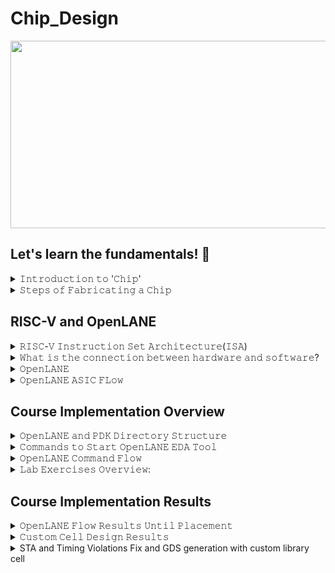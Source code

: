 # Chip_Design
<p align="center">
  <img src="https://github.com/user-attachments/assets/75a9573a-0fd2-46ee-8bff-d7d02f78477a" width="1200" height="300"/>
</p>

## Let's learn the fundamentals! 🦾
<details>
	<summary>𝙸𝚗𝚝𝚛𝚘𝚍𝚞𝚌𝚝𝚒𝚘𝚗 𝚝𝚘 '𝙲𝚑𝚒𝚙'</summary>	
	
In this project, let's go over all the fundamentals: from designing a chip to (fill it in later)  
We have all seen an Arduino board somewhere or somehow. In this project, we will be talking about the industry that lies within its chip. <br>
<p align="center">
  <img src="https://github.com/user-attachments/assets/82672ee3-3fd6-4f87-a3df-453ea3a69706" width="400" height="250"/>
</p>

In general when we want to create our own board, the below image is the typical board template.
<br>
<p align="center">
  <img src="https://github.com/user-attachments/assets/f3ef0874-e3c8-455b-b366-8b5f4aea96ec" width="600" height="340"/>
</p>

When we open up this processor, it will look like this:
<p align="center">
  <img src="https://github.com/user-attachments/assets/0a1903e6-49f9-435b-927a-fe0faa0e7cbf" width="600" height="440"/>
</p>

We generally know this image as a '*chip*' but a better term for it would be '*package*'. An example for a package in the real world is *QFN-48*. We have many more as well though. The locations of the pins of this package are all driven by the board. 
The chip generally sits in the center of the package.
<p align="center">
  <img src="https://github.com/user-attachments/assets/e4e49d26-a777-48e5-a13f-33f71cdb0142" width="600" height="440"/>
</p>

As we can see, the pins of the chip are connected to the pins of the package using *bond wires*. And in this way are able to transfer all the signals that are coming from the outside world to the interiors of the chip.
Important Componants of a Chip:
<p align="center">
  <img src="https://github.com/user-attachments/assets/33351714-bcab-4e99-9d64-40feb9676018" width="600" height="420"/>
</p>

Pads: Pads help us send signals inside/outside the chip
Core: A place where all the digital logic sits (and-gate, or-gate, etc.)
Die: Size of the entire chip
Let's take an RISCV chip as an example and observe the parts it contains in its core.
<p align="center">
  <img src="https://github.com/user-attachments/assets/8b105cad-eb10-41c3-ad34-5d6e4cd230c4" width="600" height="400"/>
</p>

The parts marked with the arrows to the right are called *Foundry IPs*. 

What is a Foundry?
A foundry is a factory where chips get manufactured.

What is an IP?
IP stands for Intellectual Property.
It requires intelligence to build the blocks in the chip.

The parts marked with the arrows to the right are called *Macros*. 
Macros: They are pure digital logic.
</details>

<details>
<summary>𝚂𝚝𝚎𝚙𝚜 𝚘𝚏 𝙵𝚊𝚋𝚛𝚒𝚌𝚊𝚝𝚒𝚗𝚐 𝚊 𝙲𝚑𝚒𝚙</summary>

## Chip Fabrication Steps:
### #1 Creating an Isolation Region

![image](https://github.com/user-attachments/assets/b26ab5db-74d0-49b9-ac57-141a6e153db1)
1. First a layer of thin Silicon Oxide is placed. (brown in img)
2. On top of that Silicon Nitrate is placed. (blue in img)
3. A layer of Photoresist is placed. (white in img)
4. A mask is placed over the places we want to preserve/protect. (red in img)
5. UV light is shone on the entire thing to remove the Photoresist in the parts that are not protected by the mask.
   ![image](https://github.com/user-attachments/assets/16d7b912-3e93-4f0c-be9a-dc0c29f70340)
6. We remove the masks and then etch off the Silicon Nitrate. It will be etched off in the places where the Photoresist is not present.
  ![image](https://github.com/user-attachments/assets/c63eeae9-fb8c-43d8-81fa-866073feebc7)
7. The Photoresist is removed. Then we place the entire thing in an oxidation furnace. The parts where the Silicon Nitrate is not present will grow. This process is called *LOCOS[Local Oxidation of Silicon]*. The places where the bulge growth starts from are known as the *Bird's Beak*.
   ![image](https://github.com/user-attachments/assets/ba2a61a5-ecad-4cd5-bd1c-6f6d60bf9430)
8. The Silicon Nitrate is removed and we get a surface such that transistors are not in direct contact with each other. We have created an electrical isolation.
   ![image](https://github.com/user-attachments/assets/d670d272-45e4-485c-b8dc-2a9af0b8dea8)

### #2 N-Well and P-Well Formation
1. The same procedure is followed to protect the left side.
  ![image](https://github.com/user-attachments/assets/d735c796-a514-49ac-89f4-3207886bbda9)
2. After the Photoresist has been removed on the right, atoms of Boron are hit with high force to diffuse into the P-Substrate. A P-well is formed.
   ![image](https://github.com/user-attachments/assets/74864098-f67f-4bb0-a2ca-9b16cdb3fe23)
3. Similarly atoms of Phosphorus are hit with high force to diffuse into the P-Substrate. A N-well is formed.
  ![image](https://github.com/user-attachments/assets/2b552100-4ace-438f-a5c8-a12c43abc098)
4. The entire Substrate in heated in a high temperature furnace for a long time. This will drive in the the atoms into the P-Subrates, forming clear visible wells. This process is called *twin tub process*.
   ![image](https://github.com/user-attachments/assets/9c1c13e6-d5cb-4dee-ac43-9315eb39b9b4)

### #3 Formation of Gate Terminal
1. Just like before, we hit Boron atoms on the right side, but this time at a low energy so that is only lies on the surface.
   ![image](https://github.com/user-attachments/assets/2b2493a5-c5d6-405b-a00d-2d26602097f4)
2. The same is done on the left side. We can either use Phosphorus or Arsenic atoms. [Arsenic atoms will not penertate deep into the Substrate]
   ![image](https://github.com/user-attachments/assets/1423c48f-f9a3-4412-a024-25d3ad620bcf)
3. But when this doping is done, damages occur in the Slicone Oxide layer. To fix this, the damaged oxide is stripped off using dilute hydrofluric acid.
  ![image](https://github.com/user-attachments/assets/dedef78c-1680-4059-9aaf-03f46f8d60e1)
  And then the oxide layer is re-grown again.
  ![image](https://github.com/user-attachments/assets/f4a3738d-ef6c-4081-bfc8-5e8c7d557dd4)
4. We grow a thick polysilicon layer on it. The gate area is supossed to be of low ressistance, so we top it with N-type impurities.
   ![image](https://github.com/user-attachments/assets/7cc0dd89-ee58-4e7c-9cac-a609a94cd4fb)
5. We make the following structure.
   ![image](https://github.com/user-attachments/assets/19a0f089-d3e5-4077-b52e-107e530ecc2a)
6. Only the area under the Photoresist remains and we obtain our gates.
   ![image](https://github.com/user-attachments/assets/60d67641-a640-4b2a-ae31-f0a062870eb9)

### #4 Lightly Doped Drain Formation(LDD)
 Two reasons for doing this are to prevent: → Hot electron effect
				            → Short channel effect
1. Phosphorus is very lightly doped at the surface level of the P-well.
   ![image](https://github.com/user-attachments/assets/ada24080-f6af-4b46-928c-b9b6a25993c1)
2. SImilarly Boron is also very lightly doped on the surface of the N-well.
   ![image](https://github.com/user-attachments/assets/6fdcd325-e14a-4845-aef9-4248df0bc64b)
3. Since these layer are very thin, we need to protect them. To do this, *Plsama Anisotropic Etching* is done using Silicon Nitrate.
   ![image](https://github.com/user-attachments/assets/228f98c7-c4b5-4bc3-afb9-8fb6d409ca32)
   The Silicon Nitrate sticks to the ends of the gates and rest gets washed away.
   ![image](https://github.com/user-attachments/assets/4bdd65a3-e171-49eb-b50b-6f6b5b34ec99)
   Thus, the doped atoms under the Silicon Nitrate are protected.
   
### #5 Source and Drain Formation
1. A thin screen oxide is added to to prevent the doped ions from directly going to the substrate without hitting anywhere. By adding this, we randomize the direction of the ions.
   ![image](https://github.com/user-attachments/assets/d38c72ec-f23c-43a0-a8d1-20d030faabe9)
2. Arsenic is then doped. And we obtain N+,N-,P as required.
   ![image](https://github.com/user-attachments/assets/b801d5a3-c9dc-4a59-a673-59140c113d5a)
</details>	


## RISC-V and OpenLANE
<details>
<summary>𝚁𝙸𝚂𝙲-𝚅 𝙸𝚗𝚜𝚝𝚛𝚞𝚌𝚝𝚒𝚘𝚗 𝚂𝚎𝚝 𝙰𝚛𝚌𝚑𝚒𝚝𝚎𝚌𝚝𝚞𝚛𝚎(𝙸𝚂𝙰)</summary>
This is a language of computers and a way we talk to computers.
<p align="center">
  <img src="https://github.com/user-attachments/assets/5d3348a7-c7dc-4ffe-a00f-0a71a071be64" width="700" height="400"/>
</p>


For example we have a C-program as we can see in the picture to the left. We can also see the interior of a chip present inside a laptop in the picture to the right. If this C-program needs to be run on this particular layout, then we need to pass the information(code) to the harwarde in certain terms. 

Steps that are followed to achive this:
1. C-program is complied to its assembly language program (RISC-V Assembly Language Program in this case)
2. Assembly language program is converted into Machine-Readable Program (a.k.a, Binary Language Program which is the logic of 1s and 0s. In the code it is currently present in a hexa-decimal format.)
3. The bits get excecuted in the hardware and we get the required output.

To convert the RISC-V Arcitecture into hardware  
There is another interface that needs to be present between RISC-V Arcitecture and the hardware, it is nothing but the hardware description langauge(picture to the bottom).
We need to implement the RISC-V specificationd using some RTL(picorv32 cpu core is used here). This RTL implements the specifications of the RISCV architecture.
Finally to convert the RTL and PDK to GDS, we use an EDA tool. GDS is the required file to send to the foundry for the manufacturing of the chip.

What is RTL(Registered Transfer Level)?
It is code written to describe the physical logic present in the chip at a high level (it is written in the high level for it to be easily understanable when engineers work with this code).

What is GDS(Graphic Data System)?
It is the detailed information about the position, dimension and the connections between the components of the chip.
<p align="center">
  <img src="https://github.com/user-attachments/assets/dbd8c700-7852-4219-9428-b190df072dbb" width="700" height="550"/>
</p>

<sub>Example of GDS</sub>

What is PDK(Process Design Kit)?
It is the interface between the foundry and the designers.
A PDK consits of the following:
1. Proccess design rules
2. Device models (eg: NMOS, PMOS, Ressistors, Capacitors)
3. Digital standard cell libraries (eg: OR gate, AND gate, D-FlipFlop)
4. Input/Ouput libraries
5. Process control parameters (eg: speed, voltage levels, temperature ranges, variability of the components, etc.)

What is EDA(Electronic Design Automation)?
EDA is a set of sowtware tools that helps automate the design process of a chip. (In this project we will using *OpenLANE*)
<p align="center">
  <img src="https://github.com/user-attachments/assets/2cb8a1d2-9cb6-4261-a0a7-fe799515aece" width="700" height="500"/>
</p>

<sub>Various Tasks Perfomed by EDA Tools</sub>
</details>

<details>
<summary>𝚆𝚑𝚊𝚝 𝚒𝚜 𝚝𝚑𝚎 𝚌𝚘𝚗𝚗𝚎𝚌𝚝𝚒𝚘𝚗 𝚋𝚎𝚝𝚠𝚎𝚎𝚗 𝚑𝚊𝚛𝚍𝚠𝚊𝚛𝚎 𝚊𝚗𝚍 𝚜𝚘𝚏𝚝𝚠𝚊𝚛𝚎?</summary>
Now let's understand how the computer, which works only based on 1s and 0s, understand the various types of data we feed into the applications present in our computers.
For this to happen, the data present in the various applications we use in our computer has to get conververted to binary bits. This is done by the *system software*. The system software comprises of the OS(Operating System), compiler, assembler.
The overall sequence goes like this:
1. Application Software
2. System Software
3. Hardware
<p align="center">
  <img src="https://github.com/user-attachments/assets/1196657a-0420-4fd0-b0b5-9bc38d9cdb73" width="750" height="450"/>
</p>

Steps followed in the System Software:
1. OS: It has a programes that manage the hardware.
2. Compiler: Take the information of the application in the form of a high level code and converts it into instruction sets that are appropriate for the hardware system it works with.
3. Assembler: Converts the code in the compiler into binary form.

Steps followed to create the chip:
<p align="center">
  <img src="https://github.com/user-attachments/assets/1d25b21a-d61e-4f9b-a2f0-1ff4688b85df" width="650" height="300"/>
</p>

1. RTL is written.
2. Foundry provides details (in the form of a PDK) about the component capabilites used to build the chip.
3. RTL and PDK are given to EDA tools.
   The steps performed by the EDA are:
   i) Synthesis of RTL into a netlist of gates.
        <p align="center">
          <img src="https://github.com/user-attachments/assets/ada98132-5232-4d72-b2e4-ff263b08177f" width="750" height="300"/>
        </p> 
  
   ii) Floor Planning: Deciding where all the major blocks(macros) are placed within the chip.
         <p align="center">
          <img src="https://github.com/user-attachments/assets/adfc534e-6704-4256-8dc8-b9ca097afa22" width="300" height="300"/>
        </p> 
      
   
   iii) Power Planning: Planning how the supply and ground connections are routed to all the logic gates.
         <p align="center">
          <img src="https://github.com/user-attachments/assets/b67d226e-920d-4df4-bfc5-8ef660d96e39" width="400" height="300"/>
        </p> 
       
   iv) Placement: Relative placement of gates for optimal routing and to minimize signal delays.
         <p align="center">
          <img src="https://github.com/user-attachments/assets/acfa5190-187a-4825-a024-dfc7af097d37" width="400" height="300"/>
        </p> 
      
   v) Clock Tree Synthesis
         <p align="center">
          <img src="https://github.com/user-attachments/assets/2cdf7227-7601-45ea-bf28-f0e67122306b" width="400" height="300"/>
        </p> 
     
   vi) Routing
        <p align="center">
             <img src="https://github.com/user-attachments/assets/cd5d704f-8ca6-415e-9a9d-f2512e857644" width="400" height="300"/>
         </p> 
       
   vii) Sign off: It consists of DRC(Design Rules Check), LVS(Layout Vs Schematic) and STA(Atatic Timing Analyisis).
   
5. GDS is generated and sent to a foundry where the chip is fabricated.
</details>
  

<details>
<summary>𝙾𝚙𝚎𝚗𝙻𝙰𝙽𝙴</summary>
Main goal: To produce a clean GDS with no human intervention (no-human-in-the-loop)
Here clean means: 1. No LVS Violations
                  2. No DRC Violations
                  3. No Timing Violations
                  
OpenLANE can be used to hardern Macros and Chips. (Harden means to generate the GDS to implement Macros or Chips)

It has two modes of opperation:
   1. Autonomous: We configure the flow, then push button to get the final GDS.
   2. Interactive: We can run commands one by one so that we can expirement and look at the immediate results for each step.

It has a very nice feature called *Design Space Exploration*. It is used to find the best set of flow configurations.

OpenLANE also has a large number of design examples - it has 43 designs with thier best configurations as of now.
</details>
  

<details>
<summary>𝙾𝚙𝚎𝚗𝙻𝙰𝙽𝙴 𝙰𝚂𝙸𝙲 𝙵𝙻𝚘𝚠</summary>
Note: ASIC → Application Specific IC
 <p align="center">
             <img src="https://github.com/user-attachments/assets/3367bf33-a3e0-43e7-9bfc-590cf1a2fa25" width="700" height="450"/>
  </p> 


1. RTL Synthesis [Tool → Yosys & abc]: The RTL is fed to the Yosys with the design contraints. Yosys traslates the RTL into circuits using engineering componants. This circuit can be optimized and then mapped into cells from the library using abc. 'abc' has to be guided during the omptimization. And this comes in the form of 'abc' scripts.

2. Static Timing Analysis [Tool → OpenSTA]: Sometimes the logic from a gate will go through different paths and come together in the end to combine and give some output. If the different paths have different delays then the momentary output would be incorrect. The flip flops in the circuit may accidentally store the momentarily changed value instead of correct final value and this can create logic errors. This tool checks for such timing issues created due to the logic taking different paths. If there are such errors, we have to give inputs to the tool to avoid such timing violations.
   
3. Design for Test: Additional circuits added in the design that help in testing the chips after fabrication.
    <p align="center">
             <img src="https://github.com/user-attachments/assets/c39c9f37-37d9-44dc-a60e-bc094f76f7f9" width="700" height="450"/>
    </p>
                    It has a few steps:
                     i) Scan Insertion
                     ii) Automatic Test Pattern Generation(ATPG)
                     iii) Fault Coverage
                     iv) Fault Simulation
   
5. Physical Implementation [Tool → OPENROAD]:
    <p align="center">
             <img src="https://github.com/user-attachments/assets/aac7dfb0-eeef-4754-bf59-495299b30e63" width="300" height="350"/>
    </p>
                     Steps:
                     i) Floor Planning
                     ii) Power Planning
                     iii) Placement
                     iv) Clock Tree Synthesis
                     v) Post Placemet-Optimization
                     vi) Antenna Diode Insertion
                     vii) Routing: Global and Detailed

7. Logic Equivalance Check(LEC) [Tool → Yosys]: Since some of the previous steps such as *clock tree synthesis* and *post-placement       
   optimization* would have edited the *netlist*, we now have to make sure that the final design is still equivalent to the original netlist we 
   generated at the synthesis stage.

8. Detailed Routing [Tool → TritonRoute]
   
9. Post-Layout RC Extraction and STA and Physical Verification [Tool → OpenSTA, magic, netgen]
   
10. GDS generation for fabrication
</details>

## Course Implementation Overview
<details>
<summary>𝙾𝚙𝚎𝚗𝙻𝙰𝙽𝙴 𝚊𝚗𝚍 𝙿𝙳𝙺 𝙳𝚒𝚛𝚎𝚌𝚝𝚘𝚛𝚢 𝚂𝚝𝚛𝚞𝚌𝚝𝚞𝚛𝚎</summary>

**Understanding the directory structure of openLANE**
	
**Folder: openlane → configuration**
  	: All settings related to how openlane will execute each of its tools within it are setup in this folder in the form of tcl scripts.
  
**Folder: openlane → designs → picorv32a**
  	: This is our design folder. Anything related to the design is stored in this folder
  
**Folder: openlane → designs → picorv32a  → src**
	: This contains the RTL code that design engineers create (Tool: Verilog)
 
**Folder: openlane → designs → picorv32a  → runs**
	: This contains the results, reports and logs folder of the EDA tool output at various steps. Everytime we start openlane, a new run folder is created using date time info. This helps to keep history of the EDA outputs.

Inside each of the **results**, **reports** and **logs** folder, there will be multiple sub folders for each major activity such as **synthesis**, **floorplan**, **placement**,**routing** etc.

**Understanding the directory structure of openPDK**

**Folder: openlane_working_dir  → pdks  → open_pdks**
	 	              	        **→ skywater-pdk**
		 	                **→ sky130A**
		
These are three folders we find inside the pdks folder. 

**skywater-pdk:** Contains Raw Process files. This is provided by SkyWater foundry. This provides the original data 		from Fab as to how to use their technology.

**sky130A:**  This contains processed information that is more suitable for the opensource EDA tools to use in terms of 	the format and configuration. This is what is loaded into the EDA tools.

**open_pdk:** This folder contains scripts that acts as a bridge between what the Foundry provides and what the open 		EDA tools expect. This takes in the raw PDK data from foundry (skywater-pdk) and converts them to a format that is 		suitable for open source tools (sky130A) to use.

</details>

<details>
<summary>𝙲𝚘𝚖𝚖𝚊𝚗𝚍𝚜 𝚝𝚘 𝚂𝚝𝚊𝚛𝚝 𝙾𝚙𝚎𝚗𝙻𝙰𝙽𝙴 𝙴𝙳𝙰 𝚃𝚘𝚘𝚕</summary>
#docker
	
$./flow.tcl -interactive

%package require openlane 0.9

%prep -design picorv32a

Above commands will be used every time we setup the openLANE EDA tool.
</details>

<details>
<summary>𝙾𝚙𝚎𝚗𝙻𝙰𝙽𝙴 𝙲𝚘𝚖𝚖𝚊𝚗𝚍 𝙵𝚕𝚘𝚠</summary>

The major steps we follow to take in the RTL and PDK information and generate a GDS file for Foundry fabrication are executed using the following sequence of commands.

**% run_synthesis**
This command executes yosys, the synthesis tool along with ABC, the technology mapping tool to generate a verilog netlist that contains the gate level description of circuit that is equivalent to the RTL we provided. 

**Input:** RTL and PDK

**Output:** verilog netlist (gate level details and their connectivity) that is equivalent to our behavior RTL description of the logic.

**Reports:** Die Area estimate, list of cells used, Timing information (and any violations present)

*An important question to address : What do we do if there are timing violations ?
	→ We will later see how we address the timing violations. We will now focus on the main flow of the tool but let us keep this in mind so we can revisit this later.*

**% run_floorplan**
This step takes in our verilog netlist and also any macros used in our design (such as Memory, IP, macros etc) and places the macros along with decoupling capacitors, the input and output pins of our design and also dumps all the cells used in our verilog design. 

**Input:** Verilog netlist, the library of standard cells 

**Output:** .def file (Design Exchange Format) → describes the placement details of the cells.

*An important question to address: Where do library cells come from ?. These are telling the tool what gates are available, how its layout looks like and how its electrical behavior will be (delays). If we want to create our own library cell, what is the way to do it ?.*

We will also answer this question at a later time when we discuss Standard Library Cell design and Characterization

**Note:** Sometimes, we get error when executing run_floorplan. In such cases, we can run the following commands in sequence which is equivalent to running the run_floorplan command.

**%init_floorplan**

**%place_io**

**%tap_decap_or**

**%run_placement**

This command does the actual placement of all the logic cells used in our design. The placement is optimized based on the connectivity of the various cells in order to minimize delays.

**Input:** Takes in the .def file from floorplan and updates the cell locations that were previously dumped by properly arranging them optimally within the core region of the die.

**Output:** .def file 

**% run_cts**
Once placement of all cells are done, we now know where all the flipflops are located. These flip flops require a clock signal. A clock signal is a square wave. At every rising or falling edge of the clock signal, all the flip flops take action. The input of the flops come from combinational logic outputs. The output of the flop goes through another combinational logic before reaching the input of another flop. This the Flops are connected through combinational logic paths. A clock acts like a heart beat for a chip. All flops have to work synchronously to take action on the combinational inputs they receive. For this to happen, the clock signal transitions should reach all the flops at the same instant. To achieve this, the clock is fed through many buffers (two inverters in series) which balances the clock signal propagation delays such that all flops get the clock transitions at around the same time.

**Input:** .def file from run_placement output, .lef file for standard cells, .lib file for timing information

**Output:** Modified verilog netlist that now includes these clock buffer cells as well as the updated .def file with clock buffer placement.

**%gen_pdn**
This step generates the power distribution network. This is a grid of supply and ground routing that covers the entire core region so that all logic cells have easy and local access to the power supply lines. This helps reduce the IR drop in power and ground routings and ensures correct operation of the logic cells.

**Input:** .def file from run_cts output, .lef file for the cells 

**Output:** .def file that now includes the power and ground grid mesh, and .lef file.

**%run_routing**
This is an iterative process where all the logic cells’ input and output pins are routing in metal as per the netlist connectivity. There are several routing strategies and algorithms to perform this automation and is an interesting field of research, especially with AI technology. 

**Input:** .def file from gen_pdn output

**Output:** .def file, the final layout and .lef file. It also generates .spef file for parasitic extraction. SPEF is a standard parasitic extraction format to include routing resistance and capacitance in the verilog netlist so that it can be used to find timing information post layout and check for any timing violations.

**The final steps to send GDS to Foundry**
Using MAGIC tool, we execute some final checks and generate the GDS file. I think we are not executing these final steps as part of this Course. But the details of these final checks are summarized below.

**Final Checks:**

**#1 STA:** Run one final Static Timing Analysis using the SPEF file and make sure that there are no TIMING Violations.

**#2 LVS:** We noted that the verilog netlist generated by synthesis tool is repeatedly edited by other tools such as CTS, SPEF extractor etc. Sometimes, engineers can also edit the verilog netlist manually (called ECO , Engineering Change Order) to manually fix any timing violations by replacing a logic gate with a faster version of the same logic gate. So we need to verify whether the final netlist is still representing the logic equivalence to the original RTL.

**#3 DRC:** Since the library cells are locally created by engineers, they may have some Design rule violations. Also, during routing phase, the tool might have violated some design rules. So a final DRC check is run to ensure all design rules suggested by Foundry are still met in our final design.

**#4 Antenna Diode check:** During fabrication, the metal layers are fabricated layer by layer. So if there is a long metal route, the metal will be hanging on one end as the next metal layer is yet to be fabricated. During this time, any stray electric signals can be picked by the long metal trace acting as antenna and that could potentially harm the underlying components connected to that metal trace. To protect the circuits, antenna diodes are added which acts as an alternative safe path for the stray charges picked up by the metal to reach ground or supply terminals. These are verified at this final stage and any necessary changes are automatically done by the EDA tool to protect circuits during fabrication steps.

**#5 Final GDSII generation:** MAGIC creates the required GDS format from the .def and .lef files and it can be sent electronically to foundry and we wait for the chip to be sent back to use from the foundry.
</details>
<details>
<summary>𝙻𝚊𝚋 𝙴𝚡𝚎𝚛𝚌𝚒𝚜𝚎𝚜 𝙾𝚟𝚎𝚛𝚟𝚒𝚎𝚠:</summary>
	<details>
		<summary>OpenLane Flow:</summary>
		We will now go through the process of synthesizing, floorplanning and placement of our design.  And look at the timing reports as well as the 		def file showing the placement of cells. 
	</details>
	<details>
		<summary>Custom Cell Design:</summary>
		Next, we learn how to make our own custom library cell and include that in the openlane flow.
		Let’s say we want to build a standard library cell such as an inverter. How do we go about creating a cell ourselves from scratch and how do 		we make the EDA tool use it in its flow ?.
 
**What we need to know ?**

**Custom Cell Step #1 DRC Rules provided by the Foundry:** We need good understanding of what DRC rules are, how to read them and understand them.

**Custom Cell Step #2 MAGIC tool:** We need to know how to use MAGIC layout tool and how to draw the various layers that go to form the components that are present inside logic cells.

**Custom Cell Step #3 Standard Cell Format:** We need to follow certain requirements for the standard cell so that a tool can automate the placement and routing of these cells.
	i) The height of the cell should be a certain odd multiple of the track dimensions of the process technology so that the tool can have a standardized way of placing and routing.
	ii) The width of the cell should be a certain even multiple of the track dimensions of the process technology so that the tool can have a standardized way of placing and routing.
	iii) The input and output pins must be at the intersection of the horizontal and vertical track lines so that metal can be easily routed to those pins of the standard cell during routing stage.

**Custom Cell Step #4 Creating .lib file that contains the timing characterization data:** We need to learn how to characterize a standard layout cell for its timing behavior. This is done by extracting the netlist from the layout and using a circuit simulator like ngspice along with spice model files we get from Foundry to run a circuit simulation and measure the timing delays of the cell. These timing details are then captured in a file called liberty file (.lib extension) which is then used by the EDA tool to calculate overall timing for the entire design.

**Custom Cell Step #5 Make the openLANE tool accept our inverter in its synthesis and placement:** After creating our own standard library cell (inverter), we make openlane accept our inverter into its design and wherever it needs to use an inverter, it will now use our newly designed inverter instead of using the already existing inverter cell from the standard library.
	</details>
	<details>
 	<summary>STA and Timing Violations Fix:</summary>
	Finally, we learn how to fix the timing violations by restarting the openlane flow and using a few methods to fix the timing violations.
Timing analysis shows violations in meeting the required timing for the flops. This needs to be fixed before we proceed with gds generation. To fix timing violations we have the following options:
		i) Slow down the clock frequency so there is more time for the signals to reach from one point to another. But this reduces the speed of the processor which is not the best option.
		ii) Ask synthesis tool to optimize timing even at the expense of die size. This can be done through configurations settings where the env variables can be changed to favour delays over die size. But this is also not very optimal as the tool may then use larger size gates even where not really needed. But this is an easier solution as the tool takes care of it.
		iii) Review the timing report and find out where there is maximal delay and check the logic cell output drive capability and how many gates it is driving and replace weaker logic gates with stronger logic gates to improve specific delay paths. This is an iterative manual process but gives the best results.
	
In our design, we will try both option ii) and iii) to fix our timing violations.
	</details>
	<details>
 	<summary>OpenLane Flow with Custom Cell:</summary>
We then proceed with floorplanning, placement, clock tree synthesis, routing, final timing analysis, power delivery network generation and parasitic extraction(SPEF) and post extraction timing analysis. 

Our design is then fully ready for fabrication!
	</details>
</details>

## Course Implementation Results
<details>
<summary>𝙾𝚙𝚎𝚗𝙻𝙰𝙽𝙴 𝙵𝚕𝚘𝚠 𝚁𝚎𝚜𝚞𝚕𝚝𝚜 𝚄𝚗𝚝𝚒𝚕 𝙿𝚕𝚊𝚌𝚎𝚖𝚎𝚗𝚝</summary>	
	We execute a sequence of commands from openLANE starting from design preparation till placement of cells.
	<details>
	<summary>Lab Exercise:OpenLane Synthesis</summary>

The verilog code of picorv32a design that we are going to implement in this course is shown below. This is a behavioral RTL code of the RISC-V processor.

<p align="center">
             <img src="https://github.com/user-attachments/assets/e84a0593-9b9e-4d96-aca5-0991c8688f2b" width="650"/>
</p>

The openLANE is invoked using the startup commands and the results are shown below.
<p align="center">
             <img src="https://github.com/user-attachments/assets/e75176ae-bdc0-459c-b7cb-e3e6d9328201" width="650"/>
</p>
	<p align="center">
             <img src="https://github.com/user-attachments/assets/d8d18fb6-6117-4d88-9e4a-e4bedd3559e6" width="800"/>
	</p>
	<p align="center">
             <img src="https://github.com/user-attachments/assets/25c6f6e3-1d62-464b-9e6b-1117fc4c27b4" width="800"/>
	</p>
	<p align="center">
             <img src="https://github.com/user-attachments/assets/5e9168ae-4232-4d3d-a549-c3a4ce095eaf" width="800"/>
	</p>
	The config.tcl file here summarizes all the parameters that are finally used in the execution. Using this file we know what all parameters are set 	for this run.

Synthesis also runs ABC - what is it ? It does the technology mapping so that the logic gates required to implement the design are picked from what is available in the technology library.

run_synthesis was the command that gave this success output

<p align="center">
             <img src="https://github.com/user-attachments/assets/f2b45552-ab03-40af-b1a9-8d33171742a4" width="800"/>
</p>
<p align="center">
             <img src="https://github.com/user-attachments/assets/915736c6-82d4-41cf-b5a3-9baf85b065f0" width="500"/>
</p>
Flop ratio = 1613/14876 =10.84%

Now we open the synthesized netlist (a verilog file ). As expected it shows instances of logic gates along with connectivity using wires.
<p align="center">
             <img src="https://github.com/user-attachments/assets/2a03431d-1b89-45b4-9971-da7316ae2034" width="800"/>
</p>
<p align="center">
             <img src="https://github.com/user-attachments/assets/7dcf6d3c-05f4-4b46-aa1c-2b93ae7af128" width="400"/>
</p>
We now open the synthesis timing report file and observe that there are timing violations reported.

<p align="center">
             <img src="https://github.com/user-attachments/assets/96d30830-5321-4111-9a70-f59c8cf01373" width="800"/>
</p>

<p align="center">
             <img src="https://github.com/user-attachments/assets/502fdeca-faa8-49e7-bc9e-733cf14fb884" width="700"/>
</p>
Slack violated

You shall skip the following steps and move to next Section as what is shown below is not part of the the Lab exercises.

Next, I carry out a small experiment to see if the configuration tcl file can be edited to change the Synthesis Strategy. The image below shows how the synthesis.tcl file inside configurations folder can be edited to change the synthesize strategy from "AREA 0" to "DELAY 0".
<p align="center">
             <img src="https://github.com/user-attachments/assets/1b25056a-b05f-4952-9530-6c7d29162591"/>
</p>

We then check if this change in the configuration is really accepted by the openLANE flow. This is done by restarting the openLANE tool (using the starting openLANE set of commands to prepare the design) and then open the config.tcl present inside the run folder to see if our changes have taken effect.

<p align="center">
             <img src="https://github.com/user-attachments/assets/261ae0d8-d6a1-49bd-9899-1b14ca726258"/>
</p>

<p align="center">
             <img src="https://github.com/user-attachments/assets/6cd8f7ab-bf42-44ee-ae9f-6cdd31374e1f"/>
</p>

This however did not solve the slack violation completely. We will later see how to completely fix the slack violations.
We will now continue with the Floorplanning.	
 
 
 
 </details>	
	<details>
	<summary>Lab Exercise:OpenLane floorplan</summary>

We now run the command to start floorplanning. The command outputs are shown below.	
<p align="center">
             <img src="https://github.com/user-attachments/assets/ad0cdae7-7790-4fb8-8ab6-25d7663aec79"/>
</p>

<p align="center">
             <img src="https://github.com/user-attachments/assets/90b49af7-caf1-473c-81b1-04d01e7d1dc9"/>
</p>

<p align="center">
             <img src="https://github.com/user-attachments/assets/481187fd-f560-48a4-8e92-4a611f026a86"/>
</p>

<p align="center">
             <img src="https://github.com/user-attachments/assets/153ba737-a10a-48fb-9892-464cb3e53c19"/>
</p>
We can now use the MAGIC layout tool to open the .def file generated by floorplan and view the current status of the layout.	
Here is the .def file generated by floorplan execution.
 <p align="center">
             <img src="https://github.com/user-attachments/assets/0371b203-b668-49e9-b851-e47d6c56ae21"/>
</p>
<p align="center">
             <img src="https://github.com/user-attachments/assets/8ba5f9d4-3a36-4464-b26c-8d63e0c512fe"/>
</p>

<p align="center">
             <img src="https://github.com/user-attachments/assets/baecead9-3c3a-4a80-b096-f6782127d017"/>
</p>

<p align="center">
             <img src="https://github.com/user-attachments/assets/783850d8-625b-4920-8307-e014dc8abebd"/>
</p>

<p align="center">
             <img src="https://github.com/user-attachments/assets/b6973a95-4f19-4880-9435-0b84c6b32596"/>
</p>

It is hard to see where the cells are placed in the layout. This is because floorplan simply dumps all the gates used in the design but not actually place them in non-overlapping fashion. This is because the main task of floorplan is to place the macros and decoupling capacitors and the pin placements. It will only bring in all the logic cells used in our design but not place them yet. Proper placement of our design cells will happen only during placement execution which is the next step.
 </details>	
	<details>
	<summary>Lab Exercise:OpenLane placement</summary>

The run_placement command outputs are shown below. The generated .def file and .lef file are passed to magic tool to see the final placement results.
<p align="center">
             <img src="https://github.com/user-attachments/assets/d5c8d201-4d34-4f50-add0-63639e7f5586"/>
</p>

<p align="center">
             <img src="https://github.com/user-attachments/assets/307c9530-6239-4253-8b39-0890a99cd996"/>
</p>
<p align="center">
             <img src="https://github.com/user-attachments/assets/9cdac5f1-7afc-4336-9f3a-3b0ff3db8580"/>
</p>


Expand command in magic tkcon window shows the actual d flipflop layout containing mosfets. But routing of the dflip flop to other gates not done yet. Because that happens only later when we do run_routing command execution.

<p align="center">
             <img src="https://github.com/user-attachments/assets/22f06bda-5b10-41a8-8cdc-4a9139f6fe1a"/>
</p>

We have now successfully completed the openLANE execution flow until placement. We will now take a small detour to understand how to build custom Cell and how to use such custom library cell in openLANE flow. We will then learn how to fix timging violations. And then we will return back to openLANE flow and execute the complete flow till gds creation.
	</details>	 

</details>
<details>
<summary>𝙲𝚞𝚜𝚝𝚘𝚖 𝙲𝚎𝚕𝚕 𝙳𝚎𝚜𝚒𝚐𝚗 𝚁𝚎𝚜𝚞𝚕𝚝𝚜</summary>	
	For this exercise, we clone a github repository as shown below.

```python
# cd to openlane
cd Desktop/work/tools/openlane_working_dir/openlane
# Clone the repository
git clone https://github.com/nickson-jose/vsdstdcelldesign
# cd into repository directory
cd vsdstdcelldesign
# Copy magic tech file to this folder so we can locally edit it for this exercise 
cp /home/vsduser/Desktop/work/tools/openlane_working_dir/pdks/sky130A/libs.tech/magic/sky130A.tech .
# magic command to open the inverter layout cell pre-built in this repository.
magic -T sky130A.tech sky130_inv.mag &
```
The results of the command execution are shown below
<p align="center">
             <img src="https://github.com/user-attachments/assets/74858ac2-3699-479f-b2e3-3ba480358ca3"/>
</p>

<p align="center">
             <img src="https://github.com/user-attachments/assets/08be97c9-604e-4501-bff1-f27c15d1d2df"/>
</p>

<p align="center">
             <img src="https://github.com/user-attachments/assets/3f4c123f-0025-4f2f-918c-517372479215"/>
</p>
Next we will learn how to fix DRC errors in this inverter cell and get it DRC clean.

<details>
<summary>Lab Exercise:Custom Cell Design usign Magic Layout</summary>
Command “drc check” shows drc errors (highlighted as white dotted regions in layout)
<p align="center">
             <img src="https://github.com/user-attachments/assets/f138321c-9c8d-4ae0-a52d-4bbe95d3e370" width="300"/>
</p>


Command “drc why” shows drc error reason that transistor width is insufficient
<p align="center">
             <img src="https://github.com/user-attachments/assets/d29f2556-55db-4d13-8d0c-ed2cc2a6a67b" width="300"/>
</p>


Select nwell region
erase nwell
Click a region to expand the pdiff to remove drc violation 
paint pdiff
Click a region to expand the ndiff to remove drc violation
paint ndiff

With above commands, the DRC violation is fixed

[Above commands are learnt from http://opencircuitdesign.com/magic/index.html]

<p align="center">
             <img src="https://github.com/user-attachments/assets/7c91a171-f29d-4e4e-8d1a-180103348fd4" width="300"/>
</p>

<p align="center">
             <img src="https://github.com/user-attachments/assets/ab440c08-a441-461c-92c7-bc54071c967e" width="300"/>
</p>

Next we explore more of MAGIC and learn how to interpret DRC rules and how to add missing DRC rules into the technology files and how to fix DRC errors in MAGIC.
</details>	

<details>
<summary>𝙻𝚊𝚋 𝙴𝚡𝚎𝚛𝚌𝚒𝚜𝚎: 𝙲𝚞𝚜𝚝𝚘𝚖 𝙲𝚎𝚕𝚕 𝙳𝚎𝚜𝚒𝚐𝚗 𝙳𝚁𝙲 𝙴𝚡𝚙𝚎𝚛𝚒𝚖𝚎𝚗𝚝𝚜</summary>
DRC Error Fixing Lab
<p align="center">
             <img src="https://github.com/user-attachments/assets/8c41e57b-d096-48a6-a280-f4220e25217d"/>
</p>


<p align="center">
             <img src="https://github.com/user-attachments/assets/fd88b91d-e2c5-4a73-bfd3-3ba821742347"/>
</p>


Open the poly.mag file
<p align="center">
             <img src="https://github.com/user-attachments/assets/72eba9d5-4a6c-4e2f-bf7c-8601768b1717"/>
</p>


<p align="center">
             <img src="https://github.com/user-attachments/assets/8ac331ff-dd26-4e23-a6ea-75298e6719c0"/>
</p>

<p align="center">
             <img src="https://github.com/user-attachments/assets/adcf0a10-f1e2-4ab5-b251-5d149b4afd8f"/>
</p>


Polyres to poly spacing is only 0.21um.
But it should be atleast 0.48um
This drc error is not encoded in the tech file so it is not showing as error but fab cannot fabricate this without issues.

Hence we need to fix the tech file to include this rule and then fix the layout to meet that rule.
<p align="center">
             <img src="https://github.com/user-attachments/assets/2430630c-ef9f-4a5a-8a7c-a83580f6d806"/>
</p>


Before editing techfile
<p align="center">
             <img src="https://github.com/user-attachments/assets/2a4c1431-a51d-44f5-a354-0b558c946f2d"/>
</p>

After editing techfile
<p align="center">
             <img src="https://github.com/user-attachments/assets/fd6526d1-c6e3-4a3b-9318-6bfb3c4f0a9e"/>
</p>


Before editing techfile
<p align="center">
             <img src="https://github.com/user-attachments/assets/d4e28f7a-c425-4849-a96a-98192da9ff25"/>
</p>

After editing techfile
<p align="center">
             <img src="https://github.com/user-attachments/assets/9195d3a4-4e5c-4816-9343-3f82f124a7b0"/>
</p>


In tkcon windowtech load sky130A.techdrc check
Now we see white dotted region
Showing drc error for polyres to poly spacing violation
<p align="center">
             <img src="https://github.com/user-attachments/assets/1b5304f8-f88f-4db6-aef2-864623ba8f68"/>
</p>


Our newly added drc error message shows up for the drc why command after selecting the region of interest in the layout.
<p align="center">
             <img src="https://github.com/user-attachments/assets/001f08e2-bb76-4d91-b5a5-829e712696b4"/>
</p>


Click to make a bounding box around the poly region that we want to copy.

Go to Edit and click Select Area

Move your cursor to the location where you want to copy and press “c”
<p align="center">
             <img src="https://github.com/user-attachments/assets/898381d8-c403-4f39-b01d-02007f6525a8"/>
</p>


<p align="center">
             <img src="https://github.com/user-attachments/assets/885e9fef-30a4-40d0-84b0-791a618d03dd"/>
</p>



Before editing
<p align="center">
             <img src="https://github.com/user-attachments/assets/bc91438c-a346-4d43-a2da-3ea64aa08540"/>
</p>

After editing
<p align="center">
             <img src="https://github.com/user-attachments/assets/f7e980e0-453e-40b4-9daf-b3fd92c2b67c"/>
</p>


After loading updated techfile, we can now see the drc errors for the poly to ndiff and pdiff regions.
<p align="center">
             <img src="https://github.com/user-attachments/assets/bebcd48b-a729-46b5-8b33-9d223f1f5be8"/>
</p>


Fixing errors in difftap.2 rules
<p align="center">
             <img src="https://github.com/user-attachments/assets/db00e45e-1b3e-4ada-b2a7-e37611f3c338"/>
</p>


difftap.2 rule shows no violation. 
<p align="center">
             <img src="https://github.com/user-attachments/assets/24c2b9fc-0218-46af-aa0f-0b44bd141593"/>
</p>


<p align="center">
             <img src="https://github.com/user-attachments/assets/271cc3cf-8552-489a-9920-65056dccf013"/>
</p>


These lines are added to the tech file to catch the difftap.2 rule violation
<p align="center">
             <img src="https://github.com/user-attachments/assets/16d55e84-e5f5-4933-aa13-0964c780d64a"/>
</p>


<p align="center">
             <img src="https://github.com/user-attachments/assets/ec58add8-5037-4739-b22b-2c237051bc69"/>
</p>


NWELL drc rule fix
<p align="center">
             <img src="https://github.com/user-attachments/assets/b766cee1-07dd-4350-9553-0e4e1bebd376"/>
</p>


Open nwell.mag file in magic. 
The selected region is filled with deep nwell
<p align="center">
             <img src="https://github.com/user-attachments/assets/f053bdaf-d49c-486c-8d1c-f6b97570d78e"/>
</p>

The nwell is drawn as four rectangular regions as highlighted individually above. These 4 regions together form a square nwell region with a hole in the middle without nwell.
<p align="center">
             <img src="https://github.com/user-attachments/assets/c2221106-796f-433e-94bf-33c726954da5"/>
</p>


Deepnwell to nwell width is only 0.56um
<p align="center">
             <img src="https://github.com/user-attachments/assets/ea2d8782-f178-45f4-b765-67dfdf881f0f"/>
</p>

The drc error region (white dotted region) correctly points out that it should be 1.03um at the least.
<p align="center">
             <img src="https://github.com/user-attachments/assets/66f30e45-1d93-478e-9e9f-81524a6d85ad"/>
</p>


How magic is able to find the inside edge of dnwell not covered with nwell ?.
It uses a templayer nwell_missing 
Where it makes dnwell grow by 0.4um and_not with dnwell shrink of 1.03um and-not with nwell region. If anything remains, then it is a drc error.
This complicated rule is compute intensive. But in some cases this is the only way to catch drc errors.
<p align="center">
             <img src="https://github.com/user-attachments/assets/9e17243f-df4b-45d8-860c-f786dec5692d"/>
</p>


Nwell.4 not implemented
<p align="center">
             <img src="https://github.com/user-attachments/assets/c785b1b1-ddba-4c66-a924-0b15f7a7236b"/>
</p>


Hence there is no DRC error even though no contact is placed on this nwell.
<p align="center">
             <img src="https://github.com/user-attachments/assets/d1d8fc0a-5872-4903-b4fd-5e1cb7f685cd"/>
</p>


These lines are added to the tech file to catch the missing tap contact
<p align="center">
             <img src="https://github.com/user-attachments/assets/a74d4a83-4fa2-42cd-a7ed-f460b750f388"/>
</p>

The techfile is once again loaded in tkcon window and the drc style is set to full and drc is executed. Now the missing rule is implemented and we get the drc errors as expected.
<p align="center">
             <img src="https://github.com/user-attachments/assets/0625030f-1fd6-4ff5-9a9a-c70de28ec598"/>
</p>


</details>	
<details>
<summary>Lab Exercise:Custom Cell Design SPICE simulation Results</summary>
Extracting spice netlist from layout
<p align="center">
             <img src="https://github.com/user-attachments/assets/88e3f8d1-3815-4937-9c5d-9e5c6fc6be09"/>
</p>


<p align="center">
             <img src="https://github.com/user-attachments/assets/f0da9528-fc3e-4154-83bf-5ccc63b1ce33"/>
</p>


File edited for stand-alone simulation in ngspice
<p align="center">
             <img src="https://github.com/user-attachments/assets/793aed13-5c80-4a5b-897c-45696f569454"/>
</p>


<p align="center">
             <img src="https://github.com/user-attachments/assets/63d9c07c-754e-497e-bcd9-c8ca8881a0c0"/>
</p>

<p align="center">
             <img src="https://github.com/user-attachments/assets/33e7eab4-fc2c-4b76-a28b-384318829297"/>
</p>


<p align="center">
             <img src="https://github.com/user-attachments/assets/b30c3953-47aa-46de-b88e-41490bd497d5"/>
</p>


<p align="center">
             <img src="https://github.com/user-attachments/assets/0a5b53b9-fdde-4197-86a1-9bf772d2c6da"/>
</p>


<p align="center">
             <img src="https://github.com/user-attachments/assets/00ec5217-8876-415b-b0a3-29a60f8660a2"/>
</p>

</details>	

<details>
<summary>Lab Exercise:Custom Cell Design Standard Cell Format Results</summary>
For Place and Route, we dont need all layout info (the one available in .mag file). We only need LEF file ( the boundary of the cell, the pin locations). Also this way, we can also protect our layout IP.
<p align="center">
             <img src="https://github.com/user-attachments/assets/cde2c1b0-0bbc-4e51-acb6-cd5fb2cfd247"/>
</p>


For us to be able to use a custom layout file for a standard cell and use it in openlane flow, we have to meet certain criteria so that it plays well along with other such standard cells and can be used by the tool for auto placement and routing.

Requirements:
The input and output pins of any standard cell should lie on the intersection of the vertical and horizontal tracks.
The width of standard cell should be odd multiple of horizontal track pitch
The height of the standard cell should be even multiple of vertical track pitch


Input and output pins are on li1 layer. So we look for li1 track info. 
<p align="center">
             <img src="https://github.com/user-attachments/assets/06b45147-3803-47f7-9f74-79c7491888ae"/>
</p>
This information is used to set grid size in magic


This positioning enables the Routing tool to get a metal routing to these pins correctly.
<p align="center">
             <img src="https://github.com/user-attachments/assets/e03c2d84-67a8-4e3d-a488-6d3b11bf5752"/>
</p>


Horizontal pitch matches with the odd multiple of track pitch requirement.
Width of standard cell = 1.38um = 3*0.46um
<p align="center">
             <img src="https://github.com/user-attachments/assets/51b203d4-4cc4-4551-b8ad-66d080adfa17"/>
</p>


Vertical pitch matches with the even multiple of track vertical pitch requirement.
Height of standard cell = 2.72um = 0.34um *8
All three requirements are satisfied by our custom standard cell.
<p align="center">
             <img src="https://github.com/user-attachments/assets/dcb9d084-1723-4e55-9d31-c39def0cd7dc"/>
</p>


File saved as sky130_inv_newdesign.mag
LEF file is generated using the command “lef write” in tkcon window.
<p align="center">
             <img src="https://github.com/user-attachments/assets/3edd6717-03e2-4c57-88a6-55481fcb1eb1"/>
</p>
<p align="center">
             <img src="https://github.com/user-attachments/assets/938037bc-bc4a-4f95-be2d-dd9e2d8e2c18"/>
</p>


LEF file is generated as shown
<p align="center">
             <img src="https://github.com/user-attachments/assets/20ab4f59-92ab-4511-989d-727ca961aa7c"/>
</p>

The LEF file and the technology files are copied over to picorv32a src directory
<p align="center">
             <img src="https://github.com/user-attachments/assets/726f6948-f843-4958-bb29-a6f085dee1ab"/>
</p>

The files are copied and correctly getting listed in the src folder as shown below.
<p align="center">
             <img src="https://github.com/user-attachments/assets/193fa530-91f0-45cb-b2e8-332c521e50e3"/>
</p>


The following highlighted lines are added to the design config.tcl file 
<p align="center">
             <img src="https://github.com/user-attachments/assets/d24b33e2-b11e-4582-866a-df408ab9ae7b"/>
</p>


</details>	
</details>
<details>
<summary>STA and Timing Violations Fix and GDS generation with custom library cell</summary>	
Starting openlane all over from docker setup.
<p align="center">
             <img src="https://github.com/user-attachments/assets/e6486fbd-d37b-44fe-9d05-9edfaaead14d"/>
</p>

The commands below sets up the new LEF we created into OPENLANE flow.
<p align="center">
             <img src="https://github.com/user-attachments/assets/205b89e6-f521-4fba-857b-0c6d56023f8c"/>
</p>

Run_synthesis command is then executed and the output is shown below.
<p align="center">
             <img src="https://github.com/user-attachments/assets/6533d664-a1ac-49d4-b19b-fe91e20cf479"/>
</p>

Synthesis report file opened to note down total chip area, timing details
We are not getting the correct cell name sky130_inv_newdesign.
This is an issue

Since we used a new name for the inverter, it seems to have created a problem. 
<p align="center">
             <img src="https://github.com/user-attachments/assets/c4973704-3c49-424e-b378-138565aba69d"/>
</p>

Fix that will get the correct cell name : Need to edit the characterization library files
This cell name is changed from sky130_vsdinv to sky130_inv_newdesign
<p align="center">
             <img src="https://github.com/user-attachments/assets/2d9d8484-c5b5-4b8a-a01a-65c7a265ccae"/>
</p>

This cell name is changed from sky130_vsdinv to sky130_inv_newdesign
<p align="center">
             <img src="https://github.com/user-attachments/assets/bb64b0d9-19ef-4b95-9da2-ed04b1c366f4"/>
</p>

This cell name is changed from sky130_vsdinv to sky130_inv_newdesign
<p align="center">
             <img src="https://github.com/user-attachments/assets/bb64b0d9-19ef-4b95-9da2-ed04b1c366f4"/>
</p>

After fixing the library files, we now start over and enter the following commands
cd Desktop/work/tools/openlane_working_dir/openlane

docker
./flow.tcl -interactive
package require openlane 0.9
prep -design picorv32a

set lefs [glob $::env(DESIGN_DIR)/src/*.lef]
add_lefs -src $lefs

run_synthesis
<p align="center">
             <img src="https://github.com/user-attachments/assets/66b72b76-c031-41d4-be8c-e51aaf9a9162"/>
</p>

Now the synthesis report is correctly pointing to the new inverter cell name we created!.
<p align="center">
             <img src="https://github.com/user-attachments/assets/ca70bea9-bfc8-4109-b28b-5823d00fdc69"/>
</p>

<p align="center">
             <img src="https://github.com/user-attachments/assets/8272af55-74ba-4001-a646-7abf1249346d"/>
</p>

We reconfigure the settings to improve timing by letting the tool use stronger buffers and allowing for more size but reduce delays in the logic. 
<p align="center">
             <img src="https://github.com/user-attachments/assets/d29de27c-b32f-4ab1-ae06-c2097b0d6c54"/>
</p>

Worst case negative slack is now zero.  And the chip area has increased as expected.
<p align="center">
             <img src="https://github.com/user-attachments/assets/5d1faf0d-8735-4698-92f6-77263ded46f8"/>
</p>

<p align="center">
             <img src="https://github.com/user-attachments/assets/4db717ce-61b7-48a0-9715-a17db5406697"/>
</p>


The flow failed.
<p align="center">
             <img src="https://github.com/user-attachments/assets/f2f8c917-ef21-4f9f-839b-9a47ba642ae6"/>
</p>

Hence we now try running individual commands that are collectively run by run_floorplan tcl file
<p align="center">
             <img src="https://github.com/user-attachments/assets/b7ae0cfc-e275-474c-b57d-d919fea6a447"/>
</p>
<p align="center">
             <img src="https://github.com/user-attachments/assets/3ddb9dc8-5cd4-4221-92fb-77604342a5eb"/>
</p>


<p align="center">
             <img src="https://github.com/user-attachments/assets/0b766bc9-0357-44f5-ab75-fb6bb1437dad"/>
</p>


<p align="center">
             <img src="https://github.com/user-attachments/assets/ae37c34b-9964-488e-bce7-c383e233d8a2"/>
</p>


Placement is completed
<p align="center">
             <img src="https://github.com/user-attachments/assets/b672b9de-9e62-4f1e-943b-5ce21d284922"/>
</p>


<p align="center">
             <img src="https://github.com/user-attachments/assets/0d7e2189-6083-4e1f-9b07-febfc48176ed"/>
</p>


<p align="center">
             <img src="https://github.com/user-attachments/assets/e6f2b23e-bf29-47b9-a7bc-094af80e3db0"/>
</p>


<p align="center">
             <img src="https://github.com/user-attachments/assets/79454407-3b5a-4586-bc97-bbeab7172301"/>
</p>


<p align="center">
             <img src="https://github.com/user-attachments/assets/6701f682-0a46-4c7a-aad1-80e175961733"/>
</p>


<p align="center">
             <img src="https://github.com/user-attachments/assets/88b2aa84-5b61-414a-aef4-177ddb1fdd89"/>
</p>


Learning to run STA with pre-sta.conf and without using synthesis strategy options to compromise die area too much.
<p align="center">
             <img src="https://github.com/user-attachments/assets/90a5d44e-89dd-4aab-8dcd-07d96821063a"/>
</p>


<p align="center">
             <img src="https://github.com/user-attachments/assets/73297090-a671-44e4-98da-c37a8cf8c0a9"/>
</p>


<p align="center">
             <img src="https://github.com/user-attachments/assets/7cf1b89e-cf40-4110-b797-79a931b6f4cd"/>
</p>

<p align="center">
             <img src="https://github.com/user-attachments/assets/9beb4b24-73a1-4eb5-9218-c66eb7f1533a"/>
</p>

<p align="center">
             <img src="https://github.com/user-attachments/assets/5cb6bfd8-0776-4e9a-bf8c-fadca562fe50"/>
</p>


<p align="center">
             <img src="https://github.com/user-attachments/assets/d73a01dc-2819-4b9f-939e-fa34215cc4a8"/>
</p>

<p align="center">
             <img src="https://github.com/user-attachments/assets/ff09c9a7-9005-46f5-b499-e8c3b54cad21"/>
</p>

Start over again but this time try some config settings
![image](https://github.com/user-attachments/assets/d32ce484-9ac5-4a98-8462-4d6b7dcd9976)
<p align="center">
             <img src="https://github.com/user-attachments/assets/d32ce484-9ac5-4a98-8462-4d6b7dcd9976"/>
</p>

Trying new configuration settings
<p align="center">
             <img src="https://github.com/user-attachments/assets/64313b23-b526-46f0-93a1-d533c83c1c5d"/>
</p>

<p align="center">
             <img src="https://github.com/user-attachments/assets/0a0b3572-58bc-406f-8686-877fb27945e8"/>
</p>


<p align="center">
             <img src="https://github.com/user-attachments/assets/a6196ee5-e74f-4e6b-957f-3ab0770ae675"/>
</p>


<p align="center">
             <img src="https://github.com/user-attachments/assets/527c5760-19e2-4cd7-8789-9604fe3dfa67"/>
</p>

<p align="center">
             <img src="https://github.com/user-attachments/assets/b552c3b2-637b-4add-a231-86db677303e8"/>
</p>


<p align="center">
             <img src="https://github.com/user-attachments/assets/0a8c35b7-aa8d-4b3d-aae9-e91a7bc2996d"/>
</p>


<p align="center">
             <img src="https://github.com/user-attachments/assets/7700a6b4-7119-4789-8073-a55534a1d53a"/>
</p>


<p align="center">
             <img src="https://github.com/user-attachments/assets/d41ef052-1014-4fe7-9c36-ea478681505e"/>
</p>

<p align="center">
             <img src="https://github.com/user-attachments/assets/6f728dfb-13e0-4554-8410-61970bd663db"/>
</p>

Copy current netlist before committing the ECO changes to the verilog file
<p align="center">
             <img src="https://github.com/user-attachments/assets/be9ef3c3-9e21-4d67-8b8b-57f1fbcd8c95"/>
</p>

<p align="center">
             <img src="https://github.com/user-attachments/assets/3c29e7ea-320a-4c72-8b47-fc5ce08052f7"/>
</p>

<p align="center">
             <img src="https://github.com/user-attachments/assets/a0f2a396-55ff-4b9a-8b8f-2efd78b54ebb"/>
</p>

Start over , this time use synthesis config settings to get best results to proceed with placement and CTS generation
<p align="center">
             <img src="https://github.com/user-attachments/assets/b0b8472e-67bb-4878-adfa-5553845f5561"/>
</p>


<p align="center">
             <img src="https://github.com/user-attachments/assets/1d6790ba-27ff-4058-92df-c93e3be44c29"/>
</p>


<p align="center">
             <img src="https://github.com/user-attachments/assets/b928afc9-ba85-4f0c-88f3-0438c63d6510"/>
</p>


<p align="center">
             <img src="https://github.com/user-attachments/assets/91a8e59c-1391-4590-ac7e-2afac95113ea"/>
</p>

Then run_placement command is executed
<p align="center">
             <img src="https://github.com/user-attachments/assets/390ede01-70cd-496f-b895-4ab6441f8aee"/>
</p>

Next run_cts command is executed
<p align="center">
             <img src="https://github.com/user-attachments/assets/f54f8701-46e8-47cc-985f-362876fe14c3"/>
</p>

<p align="center">
             <img src="https://github.com/user-attachments/assets/bfdd25cd-54bb-4d42-b66b-5ff2f3d002a9"/>
</p>

<p align="center">
             <img src="https://github.com/user-attachments/assets/9cf6e418-eebc-42d5-9e58-9873c7328c14"/>
</p>


<p align="center">
             <img src="https://github.com/user-attachments/assets/dcf0b727-c2f5-4b78-8fb9-c8dd457dc709"/>
</p>


<p align="center">
             <img src="https://github.com/user-attachments/assets/3bea3682-354b-4a19-a4cb-337a70fc7fd6"/>
</p>


<p align="center">
             <img src="https://github.com/user-attachments/assets/7bc3f19e-e779-45f1-bf9e-69deaeb22cbb"/>
</p>

<p align="center">
             <img src="https://github.com/user-attachments/assets/8b1ade5f-8ff6-4c66-8488-c01455530b55"/>
</p>


<p align="center">
             <img src="https://github.com/user-attachments/assets/099a55a4-389c-45df-bb55-b3e6dcdd067c"/>
</p>


<p align="center">
             <img src="https://github.com/user-attachments/assets/46f60623-a1a1-477b-9457-ef4b4d4a328c"/>
</p>


<p align="center">
             <img src="https://github.com/user-attachments/assets/db737b3e-0589-4c01-8f4f-3f4aa09ac171"/>
</p>


We could have just continued with the next step which is pdn generation. But in case we want to shutdown the system and start later and continue from where we left, we can use the following commands to do so.
<p align="center">
             <img src="https://github.com/user-attachments/assets/3d498033-b4dc-4220-87aa-3e53bad163cb"/>
</p>

<p align="center">
             <img src="https://github.com/user-attachments/assets/31a166b0-25b1-43c1-a1df-dad0d990273a"/>
</p>

<p align="center">
             <img src="https://github.com/user-attachments/assets/b932c4bf-9abe-4e4e-974e-3876b5afcee0"/>
</p>

<p align="center">
             <img src="https://github.com/user-attachments/assets/dc2fe2d8-8562-4948-ab03-a0c757724a24"/>
</p>

<p align="center">
             <img src="https://github.com/user-attachments/assets/adc9dd70-ff29-4322-bd56-ed79c1546869"/>
</p>

<p align="center">
             <img src="https://github.com/user-attachments/assets/88d809b4-c639-4ccb-b17c-f2252ca4057f"/>
</p>
We now run the run_routing command to start the routing process. This is a compute intensive step that takes several iterations for the routing to get completed. 
<p align="center">
             <img src="https://github.com/user-attachments/assets/90a08399-c879-4a4f-a513-3ea578c87cc8"/>
</p>

<p align="center">
             <img src="https://github.com/user-attachments/assets/6ca95d13-8804-43f3-a105-fed8c131f3d6"/>
</p>

<p align="center">
             <img src="https://github.com/user-attachments/assets/693ab8a3-c321-40fb-88f7-4ca976c60282"/>
</p>

<p align="center">
             <img src="https://github.com/user-attachments/assets/09a60b48-0649-40cb-88ac-e369f4940485"/>
</p>

<p align="center">
             <img src="https://github.com/user-attachments/assets/7b572ba0-9327-4238-a3c8-c10b5ea784ed"/>
</p>

<p align="center">
             <img src="https://github.com/user-attachments/assets/95052db6-7b5b-4fd9-b498-8225bd4c843e"/>
</p>

<p align="center">
             <img src="https://github.com/user-attachments/assets/ae02ca82-fe1c-40ae-920c-67cfc1706275"/>
</p>

<p align="center">
             <img src="https://github.com/user-attachments/assets/888f3f8f-6b1b-4726-b051-0204cf2161df"/>
</p>

The .SPEF file is also generated automatically. So we proceed with final timing analysis using the SPEF file
<p align="center">
             <img src="https://github.com/user-attachments/assets/b5007f42-965a-4944-b3e8-c7ec8d0ba04d"/>
</p>

<p align="center">
             <img src="https://github.com/user-attachments/assets/e90a4b7a-4147-4ec3-8121-a24f64f0cde0"/>
</p>

<p align="center">
             <img src="https://github.com/user-attachments/assets/4f67171d-6d50-4cea-b940-e5969b2573fc"/>
</p>

Next we have to generate gds file. It is not clear how to proceed further. However, when looked into the flow.tcl file, it showed the next steps after routing.
<p align="center">
<img src="https://github.com/user-attachments/assets/df03728f-83af-4533-bc21-d349131ce2ed"/>
</p>

However, running the command %run_magic gave an error that the variable DIE_AREA is not defined in mag_gds.tcl.
Searching for this mag_gds.tcl it is found to be in the scripts/magic/ folder within openlane.
This file contents are as shown below.
<p align="center">
<img src="https://github.com/user-attachments/assets/b86570c6-5cf3-4b80-b748-396f875c7008"/>
</p>
Since the env variable MAGIC_ZEROIZE_ORIGIN is not defined, the program enters the else section and finds the DIE_AREA not defined. Lets define the variable MAGIC_ZEROIZE_ORIGIN using the command
% set ::env(MAGIC_ZEROIZE_ORIGIN) 1

Now rerun the command

%magic_run

The gds file is now generated successfully.
<p align="center">
<img src="https://github.com/user-attachments/assets/ba71ced4-a4c9-4fec-8716-a22789956c55"/>
</p>
<p align="center">
<img src="https://github.com/user-attachments/assets/c73a03b3-87b4-4fa7-8baa-290685a9bf06"/>
</p>
This concludes the creation of gds file which can be sent to Foundry for Chip manufacturing.
</details>

